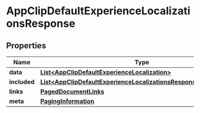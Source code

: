 

# AppClipDefaultExperienceLocalizationsResponse


## Properties

| Name | Type | Description | Notes |
|------------ | ------------- | ------------- | -------------|
|**data** | [**List&lt;AppClipDefaultExperienceLocalization&gt;**](AppClipDefaultExperienceLocalization.md) |  |  |
|**included** | [**List&lt;AppClipDefaultExperienceLocalizationsResponseIncludedInner&gt;**](AppClipDefaultExperienceLocalizationsResponseIncludedInner.md) |  |  [optional] |
|**links** | [**PagedDocumentLinks**](PagedDocumentLinks.md) |  |  |
|**meta** | [**PagingInformation**](PagingInformation.md) |  |  [optional] |




